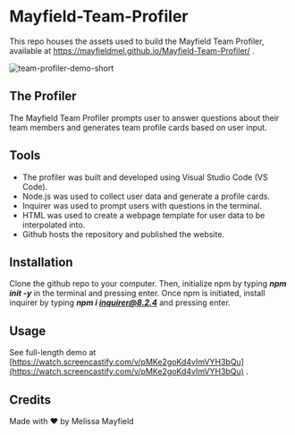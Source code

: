# Mayfield-Team-Profiler

This repo houses the assets used to build the Mayfield Team Profiler, available at https://mayfieldmel.github.io/Mayfield-Team-Profiler/ .

![team-profiler-demo-short](#)

## The Profiler

The Mayfield Team Profiler prompts user to answer questions about their team members and generates team profile cards based on user input.

## Tools

* The profiler was built and developed using Visual Studio Code (VS Code). 
* Node.js was used to collect user data and generate a profile cards.
* Inquirer was used to prompt users with questions in the terminal.
* HTML was used to create a webpage template for user data to be interpolated into.
* Github hosts the repository and published the website.

## Installation

Clone the github repo to your computer. Then, initialize npm by typing ***npm init -y*** in the terminal and pressing enter. Once npm is initiated, install inquirer by typing ***npm i inquirer@8.2.4*** and pressing enter.

## Usage

See full-length demo at [https://watch.screencastify.com/v/pMKe2goKd4vImVYH3bQu](https://watch.screencastify.com/v/pMKe2goKd4vImVYH3bQu) .

## Credits

Made with ❤️ by Melissa Mayfield